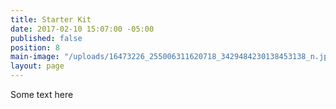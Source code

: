 ```yaml
---
title: Starter Kit
date: 2017-02-10 15:07:00 -05:00
published: false
position: 8
main-image: "/uploads/16473226_255006311620718_3429484230138453138_n.jpg"
layout: page
---
```


Some text here
